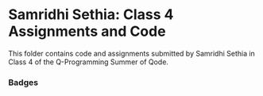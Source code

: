 # Samridhi Sethia: Class 4 Assignments and Code
This folder contains code and assignments submitted by Samridhi Sethia in Class 4 of the Q-Programming Summer of Qode.
### Badges